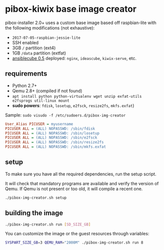 pibox-kiwix base image creator
===

pibox-installer 2.0+ uses a custom base image based off raspbian-lite with the following modifications (not exhaustive):

* `2017-07-05-raspbian-jessie-lite` 
* SSH enabled
* 3GB `/` partition (ext4)
* 1GB `/data` partition (extfat)
* [ansiblecube 0.5](https://framagit.org/ideascube/ansiblecube/tree/oneUpdateFile0.5) deployed: `nginx`, `ideascube`, `kiwix-serve`, etc.

## requirements

* Python 2.7+
* Qemu 2.8+ (compiled if not found)
* `apt install python python-virtualenv wget unzip exfat-utils e2fsprogs util-linux mount`
* **sudo powers**: `fdisk`, `losetup`, `e2fsck`, `resize2fs`, `mkfs.exfat`)

Sample: `sudo visudo -f /etc/sudoers.d/pibox-img-creator`

``` ini
User_Alias PICUSER = myusername
PICUSER ALL = (ALL) NOPASSWD: /sbin/fdisk
PICUSER ALL = (ALL) NOPASSWD: /sbin/losetup
PICUSER ALL = (ALL) NOPASSWD: /sbin/e2fsck
PICUSER ALL = (ALL) NOPASSWD: /sbin/resize2fs
PICUSER ALL = (ALL) NOPASSWD: /sbin/mkfs.exfat
```

## setup

To make sure you have all the required dependencies, run the setup script.

It will check that mandatory programs are available and verify the version of Qemu. If Qemu is not present or too old, it will compile a recent one.

``` bash
./pibox-img-creator.sh setup
```

## building the image

``` bash
./pibox-img-creator.sh run [SD_SIZE_GB]
```

You can customize the image or the guest resources through variables:

``` bash
SYSPART_SIZE_GB=3 QEMU_RAM="2000M" ./pibox-img-creator.sh run 8
```
